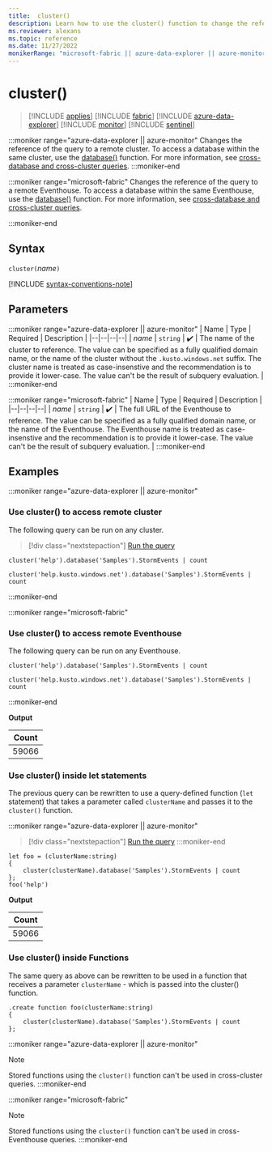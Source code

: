 ```yaml
---
title:  cluster()
description: Learn how to use the cluster() function to change the reference of the query to a remote cluster or Eventhouse.
ms.reviewer: alexans
ms.topic: reference
ms.date: 11/27/2022
monikerRange: "microsoft-fabric || azure-data-explorer || azure-monitor"
---
```

# cluster()

> [!INCLUDE [applies](../includes/applies-to-version/applies.md)] [!INCLUDE [fabric](../includes/applies-to-version/fabric.md)] [!INCLUDE [azure-data-explorer](../includes/applies-to-version/azure-data-explorer.md)] [!INCLUDE [monitor](../includes/applies-to-version/monitor.md)] [!INCLUDE [sentinel](../includes/applies-to-version/sentinel.md)]

:::moniker range="azure-data-explorer || azure-monitor"
Changes the reference of the query to a remote cluster. To access a database within the same cluster, use the [database()](database-function.md) function. For more information, see [cross-database and cross-cluster queries](cross-cluster-or-database-queries.md).
:::moniker-end

:::moniker range="microsoft-fabric"
Changes the reference of the query to a remote Eventhouse. To access a database within the same Eventhouse, use the [database()](database-function.md) function. For more information, see [cross-database and cross-cluster queries](cross-cluster-or-database-queries.md).
<!-- Update link to the correct version for Fabric -->
:::moniker-end

## Syntax

`cluster(`*name*`)`

[!INCLUDE [syntax-conventions-note](../includes/syntax-conventions-note.md)]

## Parameters

:::moniker range="azure-data-explorer || azure-monitor"
| Name | Type | Required | Description |
|--|--|--|--|
| *name* | `string` |  :heavy_check_mark: | The name of the cluster to reference. The value can be specified as a fully qualified domain name, or the name of the cluster without the `.kusto.windows.net` suffix. The cluster name is treated as case-insenstive and the recommendation is to provide it lower-case. The value can't be the result of subquery evaluation. |
:::moniker-end

:::moniker range="microsoft-fabric"
| Name | Type | Required | Description |
|--|--|--|--|
| *name* | `string` |  :heavy_check_mark: | The full URL of the Eventhouse to reference. The value can be specified as a fully qualified domain name, or the name of the Eventhouse. The Eventhouse name is treated as case-insenstive and the recommendation is to provide it lower-case. The value can't be the result of subquery evaluation. |
:::moniker-end

## Examples

:::moniker range="azure-data-explorer || azure-monitor"
### Use cluster() to access remote cluster

The following query can be run on any cluster.

> [!div class="nextstepaction"]
> <a href="https://dataexplorer.azure.com/clusters/help/databases/SampleLogs?query=H4sIAAAAAAAAA0vOKS0uSS3SUM9IzSlQ19RLSSxJTEosTtVQD07MLchJLQaKBZfkF+W6lqXmlRQr1Cgk55fmlQAAayjLjjcAAAA=" target="_blank">Run the query</a>

```kusto
cluster('help').database('Samples').StormEvents | count

cluster('help.kusto.windows.net').database('Samples').StormEvents | count
```
:::moniker-end

:::moniker range="microsoft-fabric"
### Use cluster() to access remote Eventhouse

The following query can be run on any Eventhouse.

```kusto
cluster('help').database('Samples').StormEvents | count

cluster('help.kusto.windows.net').database('Samples').StormEvents | count
```
:::moniker-end

**Output**

|Count|
|---|
|59066|

### Use cluster() inside let statements

The previous query can be rewritten to use a query-defined function (`let` statement) that takes a parameter called `clusterName` and passes it to the `cluster()` function.

:::moniker range="azure-data-explorer || azure-monitor"
> [!div class="nextstepaction"]
> <a href="https://dataexplorer.azure.com/clusters/help/databases/SampleLogs?query=H4sIAAAAAAAAA8tJLVFIy89XsFXQSM4pLS5JLfJLzE21Ki4pysxL1+Sq5lIAAqgMsgpNvZTEksSkxOJUDfXgxNyCnNRidU294JL8olzXstS8kmKFGoXk/NK8Eq5aay6gBRrqGak5BeqaADuaG9BwAAAA" target="_blank">Run the query</a>
:::moniker-end

```kusto
let foo = (clusterName:string)
{
    cluster(clusterName).database('Samples').StormEvents | count
};
foo('help')
```

**Output**

|Count|
|---|
|59066|

### Use cluster() inside Functions

The same query as above can be rewritten to be used in a function that receives a parameter `clusterName` - which is passed into the cluster() function.

```kusto
.create function foo(clusterName:string)
{
    cluster(clusterName).database('Samples').StormEvents | count
};
```

:::moniker range="azure-data-explorer || azure-monitor"
> [!NOTE]
> Stored functions using the `cluster()` function can't be used in cross-cluster queries.
:::moniker-end

:::moniker range="microsoft-fabric"
> [!NOTE]
> Stored functions using the `cluster()` function can't be used in cross-Eventhouse queries.
:::moniker-end
